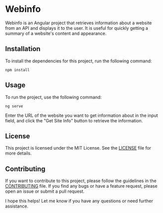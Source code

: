 # Webinfo

Webinfo is an Angular project that retrieves information about a website from an API and displays it to the user. It is useful for quickly getting a summary of a website's content and appearance.

## Installation
To install the dependencies for this project, run the following command:
```
npm install
```
## Usage
To run the project, use the following command:
```
ng serve
```

Enter the URL of the website you want to get information about in the input field, and click the "Get Site Info" button to retrieve the information.

## License
This project is licensed under the MIT License. See the [LICENSE](LICENSE.md) file for more details.

## Contributing
If you want to contribute to this project, please follow the guidelines in the [CONTRIBUTING](CONTRIBUTING.md) file. If you find any bugs or have a feature request, please open an issue or submit a pull request.

I hope this helps! Let me know if you have any questions or need further assistance.
